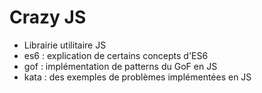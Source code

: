 Crazy JS
=======

- Librairie utilitaire JS
- es6 : explication de certains concepts d'ES6
- gof : implémentation de patterns du GoF en JS
- kata : des exemples de problèmes implémentées en JS
